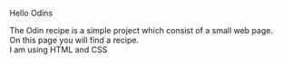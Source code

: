 Hello Odins</br>
</hr>
The Odin recipe is a simple project which consist of a small web page.</br>
On this page you will find a recipe.</br>
I am using HTML and CSS</br>

